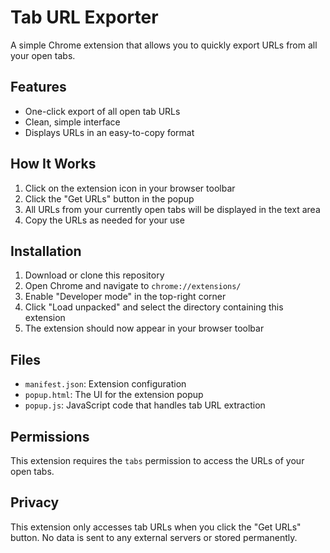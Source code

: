 # Tab URL Exporter

A simple Chrome extension that allows you to quickly export URLs from all your open tabs.

## Features

- One-click export of all open tab URLs
- Clean, simple interface
- Displays URLs in an easy-to-copy format

## How It Works

1. Click on the extension icon in your browser toolbar
2. Click the "Get URLs" button in the popup
3. All URLs from your currently open tabs will be displayed in the text area
4. Copy the URLs as needed for your use

## Installation

1. Download or clone this repository
2. Open Chrome and navigate to `chrome://extensions/`
3. Enable "Developer mode" in the top-right corner
4. Click "Load unpacked" and select the directory containing this extension
5. The extension should now appear in your browser toolbar

## Files

- `manifest.json`: Extension configuration
- `popup.html`: The UI for the extension popup
- `popup.js`: JavaScript code that handles tab URL extraction

## Permissions

This extension requires the `tabs` permission to access the URLs of your open tabs.

## Privacy

This extension only accesses tab URLs when you click the "Get URLs" button. No data is sent to any external servers or stored permanently.
